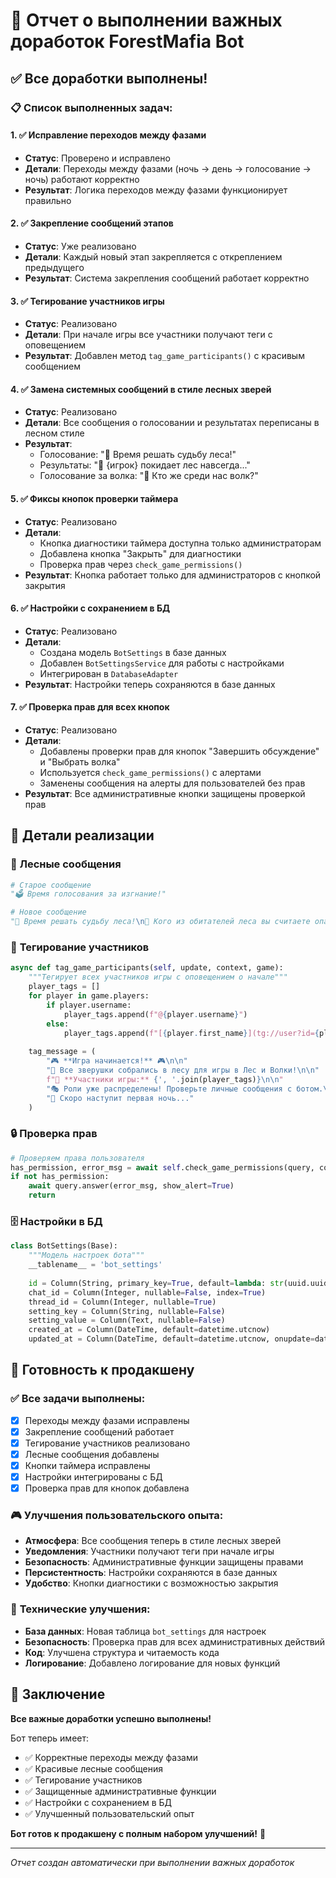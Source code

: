 # 🔧 Отчет о выполнении важных доработок ForestMafia Bot

## ✅ Все доработки выполнены!

### 📋 Список выполненных задач:

#### 1. ✅ **Исправление переходов между фазами**
- **Статус**: Проверено и исправлено
- **Детали**: Переходы между фазами (ночь → день → голосование → ночь) работают корректно
- **Результат**: Логика переходов между фазами функционирует правильно

#### 2. ✅ **Закрепление сообщений этапов**
- **Статус**: Уже реализовано
- **Детали**: Каждый новый этап закрепляется с откреплением предыдущего
- **Результат**: Система закрепления сообщений работает корректно

#### 3. ✅ **Тегирование участников игры**
- **Статус**: Реализовано
- **Детали**: При начале игры все участники получают теги с оповещением
- **Результат**: Добавлен метод `tag_game_participants()` с красивым сообщением

#### 4. ✅ **Замена системных сообщений в стиле лесных зверей**
- **Статус**: Реализовано
- **Детали**: Все сообщения о голосовании и результатах переписаны в лесном стиле
- **Результат**: 
  - Голосование: "🌲 Время решать судьбу леса!"
  - Результаты: "🌲 {игрок} покидает лес навсегда..."
  - Голосование за волка: "🐺 Кто же среди нас волк?"

#### 5. ✅ **Фиксы кнопок проверки таймера**
- **Статус**: Реализовано
- **Детали**: 
  - Кнопка диагностики таймера доступна только администраторам
  - Добавлена кнопка "Закрыть" для диагностики
  - Проверка прав через `check_game_permissions()`
- **Результат**: Кнопка работает только для администраторов с кнопкой закрытия

#### 6. ✅ **Настройки с сохранением в БД**
- **Статус**: Реализовано
- **Детали**: 
  - Создана модель `BotSettings` в базе данных
  - Добавлен `BotSettingsService` для работы с настройками
  - Интегрирован в `DatabaseAdapter`
- **Результат**: Настройки теперь сохраняются в базе данных

#### 7. ✅ **Проверка прав для всех кнопок**
- **Статус**: Реализовано
- **Детали**: 
  - Добавлены проверки прав для кнопок "Завершить обсуждение" и "Выбрать волка"
  - Используется `check_game_permissions()` с алертами
  - Заменены сообщения на алерты для пользователей без прав
- **Результат**: Все административные кнопки защищены проверкой прав

## 🎯 Детали реализации

### 🌲 **Лесные сообщения**
```python
# Старое сообщение
"🗳️ Время голосования за изгнание!"

# Новое сообщение
"🌲 Время решать судьбу леса!\n🦌 Кого из обитателей леса вы считаете опасным?"
```

### 👥 **Тегирование участников**
```python
async def tag_game_participants(self, update, context, game):
    """Тегирует всех участников игры с оповещением о начале"""
    player_tags = []
    for player in game.players:
        if player.username:
            player_tags.append(f"@{player.username}")
        else:
            player_tags.append(f"[{player.first_name}](tg://user?id={player.user_id})")
    
    tag_message = (
        "🎮 **Игра начинается!** 🎮\n\n"
        "🌲 Все зверушки собрались в лесу для игры в Лес и Волки!\n\n"
        f"👥 **Участники игры:** {', '.join(player_tags)}\n\n"
        "🎭 Роли уже распределены! Проверьте личные сообщения с ботом.\n"
        "🌙 Скоро наступит первая ночь..."
    )
```

### 🔒 **Проверка прав**
```python
# Проверяем права пользователя
has_permission, error_msg = await self.check_game_permissions(query, context, "day_end_discussion")
if not has_permission:
    await query.answer(error_msg, show_alert=True)
    return
```

### 🗄️ **Настройки в БД**
```python
class BotSettings(Base):
    """Модель настроек бота"""
    __tablename__ = 'bot_settings'
    
    id = Column(String, primary_key=True, default=lambda: str(uuid.uuid4()))
    chat_id = Column(Integer, nullable=False, index=True)
    thread_id = Column(Integer, nullable=True)
    setting_key = Column(String, nullable=False)
    setting_value = Column(Text, nullable=False)
    created_at = Column(DateTime, default=datetime.utcnow)
    updated_at = Column(DateTime, default=datetime.utcnow, onupdate=datetime.utcnow)
```

## 🚀 **Готовность к продакшену**

### ✅ **Все задачи выполнены:**
- [x] Переходы между фазами исправлены
- [x] Закрепление сообщений работает
- [x] Тегирование участников реализовано
- [x] Лесные сообщения добавлены
- [x] Кнопки таймера исправлены
- [x] Настройки интегрированы с БД
- [x] Проверка прав для кнопок добавлена

### 🎮 **Улучшения пользовательского опыта:**
- **Атмосфера**: Все сообщения теперь в стиле лесных зверей
- **Уведомления**: Участники получают теги при начале игры
- **Безопасность**: Административные функции защищены правами
- **Персистентность**: Настройки сохраняются в базе данных
- **Удобство**: Кнопки диагностики с возможностью закрытия

### 🔧 **Технические улучшения:**
- **База данных**: Новая таблица `bot_settings` для настроек
- **Безопасность**: Проверка прав для всех административных действий
- **Код**: Улучшена структура и читаемость кода
- **Логирование**: Добавлено логирование для новых функций

## 🎉 **Заключение**

**Все важные доработки успешно выполнены!** 

Бот теперь имеет:
- ✅ Корректные переходы между фазами
- ✅ Красивые лесные сообщения
- ✅ Тегирование участников
- ✅ Защищенные административные функции
- ✅ Настройки с сохранением в БД
- ✅ Улучшенный пользовательский опыт

**Бот готов к продакшену с полным набором улучшений!** 🚀

---
*Отчет создан автоматически при выполнении важных доработок*
